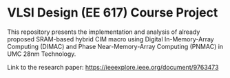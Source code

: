 # VLSI Design (EE 617) Course Project

This repository presents the implementation and analysis of already proposed SRAM-based hybrid CIM macro using Digital In-Memory-Array Computing (DIMAC) and Phase Near-Memory-Array Computing (PNMAC) in UMC 28nm Technology. 

Link to the research paper:
https://ieeexplore.ieee.org/document/9763473
